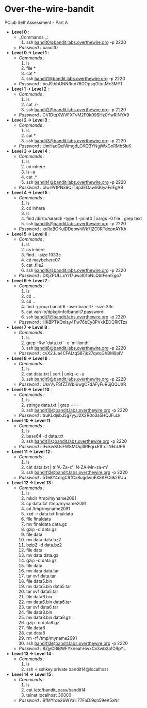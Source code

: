 # Over-the-wire-bandit
PClub Self Assessment - Part A

- **Level 0** :
  - _Commands _:
    1. ssh bandit0@bandit.labs.overthewire.org -p 2220
  - _Password :_ bandit0
- **Level  0 -> Level 1** :
  - _Commands :_
    1. ls
    1. file *
    1. cat *
    1. ssh bandit1@bandit.labs.overthewire.org -p 2220
  - _Password :_ boJ9jbbUNNfktd78OOpsqOltutMc3MY1
- **Level 1 -> Level 2** :
  - _Commands :_
    1. ls
    2. cat ./-
    1. ssh bandit2@bandit.labs.overthewire.org -p 2220
  - _Password :_ CV1DtqXWVFXTvM2F0k09SHz0YwRINYA9
- **Level 2 -> Level 3** :
  - _Commands :_
    1. ls
    2. cat *
    3. ssh bandit3@bandit.labs.overthewire.org -p 2220
  - _Password :_ UmHadQclWmgdLOKQ3YNgjWxGoRMb5luK
- **Level 3 -> Level 4** :
  - _Commands :_
    1. ls
    2. cd inhere
    3. ls -a
    4. cat .*
    5. ssh bandit4@bandit.labs.overthewire.org -p 2220
  - _Password :_ pIwrPrtPN36QITSp3EQaw936yaFoFgAB
- **Level 4 -> Level 5** :
  - _Commands :_
    1. ls
    2. cd inhere
    3. ls
    4. find /dir/to/search -type f -print0 | xargs -0 file | grep text
    5. ssh bandit5@bandit.labs.overthewire.org -p 2220
  - _Password :_ koReBOKuIDDepwhWk7jZC0RTdopnAYKh
- **Level 5 -> Level 6** :
  - _Commands :_
    1. ls
    2. cs inhere
    3. find . -size 1033c
    4. cd maybehere07
    5. cat .file2
    6. ssh bandit6@bandit.labs.overthewire.org -p 2220
  - _Password :_ DXjZPULLxYr17uwoI01bNLQbtFemEgo7
- **Level 6 -> Level 7** :
  - _Commands :_
    1. ls
    2. cd ..
    3. cd ..
    4. find -group banidt6 -user bandit7 -size 33c
    5. cat var/lib/dpkg/info/bandit7.password
    6. ssh bandit7@bandit.labs.overthewire.org -p 2220
  - _Password :_ HKBPTKQnIay4Fw76bEy8PVxKEDQRKTzs
- **Level 7 -> Level 8** :
  - _Commands :_
    1. ls
    2. grep -Rw 'data.txt' -e 'millionth'
    3. ssh bandit8@bandit.labs.overthewire.org -p 2220
  - _Password :_ cvX2JJa4CFALtqS87jk27qwqGhBM9plV
- **Level 8 -> Level 9** :
  - _Commands :_
    1. ls
    2. cat data.txt | sort | uniq -c -u
    3. ssh bandit9@bandit.labs.overthewire.org -p 2220
  - _Password :_ UsvVyFSfZZWbi6wgC7dAFyFuR6jQQUhR
- **Level 9 -> Level 10** :
  - _Commands :_
    1. ls
    2. strings data.txt | grep ===
    3. ssh bandit10@bandit.labs.overthewire.org -p 2220
  - _Password :_ truKLdjsbJ5g7yyJ2X2R0o3a5HQJFuLk
- **Level 10 -> Level 11** :
  - _Commands :_
    1. ls
    2. base64 -d data.txt
    3. ssh bandit11@bandit.labs.overthewire.org -p 2220
  - _Password :_ IFukwKGsFW8MOq3IRFqrxE1hxTNEbUPR
- **Level 11 -> Level 12** :
  - _Commands :_
    1. ls
    2. cat data.txt | tr 'A-Za-z' 'N-ZA-Mn-za-m'
    3. ssh bandit12@bandit.labs.overthewire.org -p 2220
  - _Password :_ 5Te8Y4drgCRfCx8ugdwuEX8KFC6k2EUu
- **Level 12 -> Level 13** :
  - _Commands :_
    1. ls
    2. mkdir /tmp/myname2091
    3. cp data.txt /tmp/myname2091
    4. cd /tmp/myname2091
    5. xxd -r data.txt finaldata
    6. file finaldata
    7. mv finaldata data.gz
    8. gzip -d data.gz
    9. file data
    10. mv data data.bz2
    11. bzip2 -d data.bz2
    12. file data
    13. mv data data.gz
    14. gzip -d data.gz
    15. file data
    16. mv data data.tar
    17. tar xvf data.tar
    18. file data5.bin
    19. mv data5.bin data5.tar
    20. tar xvf data5.tar
    21. file data6.bin
    22. mv data6.bin data6.tar
    23. tar xvf data6.tar
    24. file data8.bin
    25. mv data8.bin data8.gz
    26. gzip -d data8.gz
    27. file data8
    28. cat data8
    29. rm -rf /tmp/myname2091
    30. ssh bandit13@bandit.labs.overthewire.org -p 2220
  - _Password :_ 8ZjyCRiBWFYkneahHwxCv3wb2a1ORpYL
- **Level 13 -> Level 14** :
  - _Commands :_
    1.  ls
    2. ssh -i sshkey.private bandit14@localhost
- **Level 14 -> Level 15** :
  - _Commands :_
    1. ls
    2. cat /etc/bandit_pass/bandit14
    3. telnet localhost 30000
  - _Password :_ BfMYroe26WYalil77FoDi9qh59eK5xNr
    
